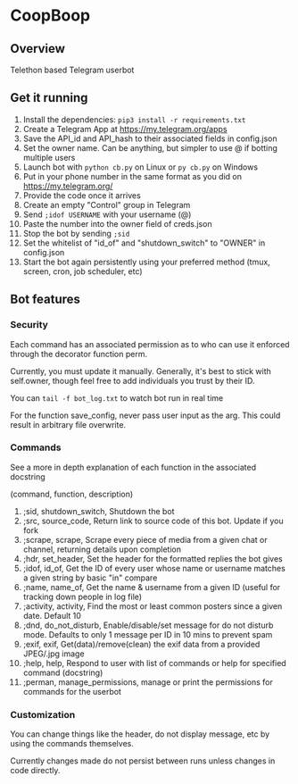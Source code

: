 # CoopBoop

## Overview
Telethon based Telegram userbot

## Get it running
1. Install the dependencies: `pip3 install -r requirements.txt`
2. Create a Telegram App at https://my.telegram.org/apps
3. Save the API_id and API_hash to their associated fields in config.json
4. Set the owner name. Can be anything, but simpler to use @ if botting multiple users
5. Launch bot with `python cb.py` on Linux or `py cb.py` on Windows
6. Put in your phone number in the same format as you did on https://my.telegram.org/
7. Provide the code once it arrives
8. Create an empty "Control" group in Telegram
9. Send `;idof USERNAME` with your username (@)
10. Paste the number into the owner field of creds.json
11. Stop the bot by sending `;sid`
12. Set the whitelist of "id_of" and "shutdown_switch" to "OWNER" in config.json
13. Start the bot again persistently using your preferred method (tmux, screen, cron, job scheduler, etc)

## Bot features
### Security
Each command has an associated permission as to who can use it enforced through the decorator function perm.

Currently, you must update it manually. Generally, it's best to stick with self.owner, though feel free to add individuals you trust by their ID.

You can `tail -f bot_log.txt` to watch bot run in real time

For the function save_config, never pass user input as the arg. This could result in arbitrary file overwrite.

### Commands
See a more in depth explanation of each function in the associated docstring

(command, function, description)
1. ;sid, shutdown_switch, Shutdown the bot
2. ;src, source_code, Return link to source code of this bot. Update if you fork
3. ;scrape, scrape, Scrape every piece of media from a given chat or channel, returning details upon completion
4. ;hdr, set_header, Set the header for the formatted replies the bot gives
5. ;idof, id_of, Get the ID of every user whose name or username matches a given string by basic "in" compare
6. ;name, name_of, Get the name & username from a given ID (useful for tracking down people in log file)
7. ;activity, activity, Find the most or least common posters since a given date. Default 10
8. ;dnd, do_not_disturb, Enable/disable/set message for do not disturb mode. Defaults to only 1 message per ID in 10 mins to prevent spam
9. ;exif, exif, Get(data)/remove(clean) the exif data from a provided JPEG/.jpg image
10. ;help, help, Respond to user with list of commands or help for specified command (docstring)
11. ;perman, manage_permissions, manage or print the permissions for commands for the userbot

### Customization

You can change things like the header, do not display message, etc by using the commands themselves.

Currently changes made do not persist between runs unless changes in code directly.
